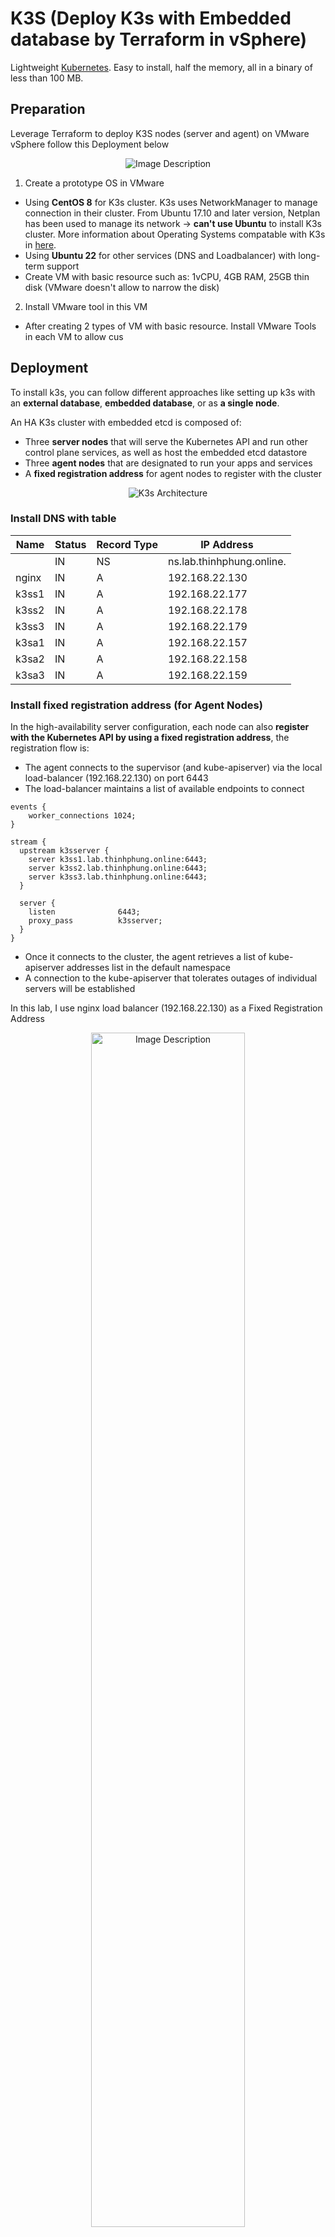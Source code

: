 # K3S (Deploy K3s with Embedded database by Terraform in vSphere)

Lightweight [Kubernetes](https://docs.k3s.io/). Easy to install, half the memory, all in a binary of less than 100 MB.

## Preparation
Leverage Terraform to deploy K3S nodes (server and agent) on VMware vSphere follow this Deployment below
<p align="center">
  <img src="./Images/Deployment.png" alt="Image Description">
</p>

1. Create a prototype OS in VMware
- Using **CentOS 8** for K3s cluster. K3s uses NetworkManager to manage connection in their cluster. From Ubuntu 17.10 and later version, Netplan has been used to manage its network -> **can't use Ubuntu** to install K3s cluster. More information about Operating Systems compatable with K3s in [here](https://docs.k3s.io/installation/requirements#operating-systems).
- Using **Ubuntu 22** for other services (DNS and Loadbalancer) with long-term support
- Create VM with basic resource such as: 1vCPU, 4GB RAM, 25GB thin disk (VMware doesn't allow to narrow the disk)
2. Install VMware tool in this VM
- After creating 2 types of VM with basic resource. Install VMware Tools in each VM to allow cus

## Deployment
To install k3s, you can follow different approaches like setting up k3s with an **external database**, **embedded database**, or as **a single node**.

An HA K3s cluster with embedded etcd is composed of:
- Three **server nodes** that will serve the Kubernetes API and run other control plane services, as well as host the embedded etcd datastore
- Three **agent nodes** that are designated to run your apps and services
- A **fixed registration address** for agent nodes to register with the cluster
<p align="center">
  <img src="./Images/K3s Architecture.png" alt="K3s Architecture">
</p>

### Install DNS with table
| Name | Status | Record Type | IP Address |
| -------- | -------- | -------- | -------- |
|       | IN | NS | ns.lab.thinhphung.online. |
| nginx | IN | A | 192.168.22.130 |
| k3ss1 | IN | A | 192.168.22.177 |
| k3ss2 | IN | A | 192.168.22.178 |
| k3ss3 | IN | A | 192.168.22.179 |
| k3sa1 | IN | A | 192.168.22.157 |
| k3sa2 | IN | A | 192.168.22.158 |
| k3sa3 | IN | A | 192.168.22.159 |

### Install fixed registration address (for Agent Nodes)
In the high-availability server configuration, each node can also **register with the Kubernetes API by using a fixed registration address**, the registration flow is:
- The agent connects to the supervisor (and kube-apiserver) via the local load-balancer (192.168.22.130) on port 6443
- The load-balancer maintains a list of available endpoints to connect
```
events {
    worker_connections 1024;
}

stream {
  upstream k3sserver {
    server k3ss1.lab.thinhphung.online:6443;
    server k3ss2.lab.thinhphung.online:6443;
    server k3ss3.lab.thinhphung.online:6443;
  }

  server {
    listen              6443;
    proxy_pass          k3sserver; 
  }
}
```
- Once it connects to the cluster, the agent retrieves a list of kube-apiserver addresses list in the default namespace
- A connection to the kube-apiserver that tolerates outages of individual servers will be established

In this lab, I use nginx load balancer (192.168.22.130) as a Fixed Registration Address
<p align="center">
  <img src="./Images/Fixed Registration.png" alt="Image Description" width="70%" height="70%">
</p>

### Install Server
To get started, first launch a server node with the <code>cluster-init</code> flag to enable clustering and a token that will be used as a shared secret to join additional servers to the cluster.
```
curl -sfL https://get.k3s.io | sh -s - server \
  --token=GsdfkE1Dejwp \            (This token like a password for joining cluster)
  --tls-san nginx.lab.thinhphung.online \
  --tls-san 192.168.22.130 \        (Fixed Registration Address)
  --cluster-init
```
After launching the first server, join the second and third servers to the cluster using the shared secret:
```
curl -sfL https://get.k3s.io | sh -s - server \
  --token=GsdfkE1Dejwp \
  --tls-san nginx.lab.thinhphung.online \
  --tls-san 192.168.22.130 \                            (Fixed Registration Address)
  --server https://k3ss1.lab.thinhphung.online:6443     (A server Node installed K3s)
```
### Cluster Access
The kubeconfig file stored at <code>/etc/rancher/k3s/k3s.yaml</code> is used to configure access to the Kubernetes cluster

Copy <code>/etc/rancher/k3s/k3s.yaml</code> on your machine located *outside the cluster* as <code>~/.kube/config</code>. Then replace the value of the <code>server</code> field with the IP or name of your K3s server. <code>kubectl</code> can now manage your K3s cluster

### Check K3s Cluster
After config the machine located outside the cluster to access K3s. Check to see that the second and third servers are now part of the cluster:
```
kubectl get nodes
```
Now you have a highly available control plane. Any successfully clustered servers can be used in the --server argument to join additional server and agent nodes. Joining additional agent nodes to the cluster follows the same procedure as servers:
```
curl -sfL https://get.k3s.io | sh -s - agent \
  --token=GsdfkE1Dejwp \                (token have to be the same with server's token)
  --server https://192.168.22.130:6443  (Fixed Registration Address)
```

<p align="center">
  <img src="./Images/K3s High Availability.png" alt="Image Description">
</p>
<p align="center">
  <em>K3s High Availability</em>
</p>

## Maintenance
Some basic concepts of K8s in this lab:
- Workloads
  - Deployment: Provides declarative updates for Pods and ReplicaSets. More information [here](https://kubernetes.io/docs/concepts/workloads/controllers/deployment/)
  - ReplicaSet: Ensures that *a specified number of pod* replicas are running at any given time. However, a *Deployment is a higher-level* concept that manages ReplicaSets. More information [here](https://kubernetes.io/docs/concepts/workloads/controllers/replicaset/)
  <p align="center">
    <img src="./Images/K3s Deployment.png" alt="Image Description">
  </p>
  <p align="center">
    <em>K3s Deployment</em>
  </p>
  - DeamonSet: Ensures that *all (or some) Nodes run a copy of a Pod*. As nodes are removed from the cluster, those Pods are garbage collected. *Deleting a DaemonSet will clean up the Pods it created*. More information [here](https://kubernetes.io/docs/concepts/workloads/controllers/daemonset/)
  <p align="center">
    <img src="./Images/K3s DaemonSet.png" alt="Image Description" width="70%" height="70%">
  </p>
  <p align="center">
    <em>K3s ingress service</em>
  </p>

- Services, Load Balancing, and Networking
  - Service: It is a method for *exposing one or more Pods* in your cluster. More information [here](https://kubernetes.io/docs/concepts/services-networking/service/)
  - Ingress: An *API object* that manages *external access to the services* in a cluster, *typically HTTP*. More information [here](https://kubernetes.io/docs/concepts/services-networking/ingress/)
  <p align="center">
    <img src="./Images/K3s ingress service.png" alt="Image Description" width="70%" height="70%">
  </p>
  <p align="center">
    <em>K3s ingress service</em>
  </p>

Overall Data workflow in K3s
<p align="center">
  <img src="./Images/K3s Traffic Flow.png" alt="Image Description">
</p>
<p align="center">
  <em>K3s Traffic Flow</em>
</p>

<p align="center">
  <img src="./Images/K3s Traffic Flow (User).png" alt="Image Description">
</p>
<p align="center">
  <em>K3s User Traffic Flow</em>
</p>

<p align="center">
  <img src="./Images/K3s Traffic Flow (External).png" alt="Image Description">
</p>
<p align="center">
  <em>K3s External Traffic Flow</em>
</p>

## Code


## Bonus
### K3s Networking
1. [Traefik Ingress controller](https://docs.k3s.io/networking#traefik-ingress-controller) - internal Load balancer
- It is a LoadBalancer layer 7
- The Traefik ingress controller deploys a LoadBalancer Service that uses ports 80 and 443
- The default config file is found in <code>/var/lib/rancher/k3s/server/manifests/traefik.yaml</code>.
- By default, Traefik dashboard is enabled (--api.dashboard=true in Arguments). If you want to expose Treafik dashboard, you can use <code>traefik-dashboard-service.yml</code> and <code>traefik-dashboard-ingress.yml</code> files in *Code/k3s*
- [Labels](https://doc.traefik.io/traefik/routing/routers/)
  - Host: Specify *a particular hostname (or domain)* as a condition for routing incoming requests to a specific backend service. Example: <code>```traefik.http.routers.nginx2.rule=Host(`ns.lab.thinhphung.online`)```</code>
  - HostRegexp: It is an *advanced routing rule* in Traefik that allows you to *use regular expressions* to match hostnames and route traffic accordingly. Example: <code>```traefik.http.routers.nginx1.rule=HostRegexp(`{subdomain:[a-zA-Z0-9-]+}.lab.thinhphung.online`) && PathPrefix(`/`)```</code>

2. [Nginx](https://docs.nginx.com/nginx/admin-guide/load-balancer/tcp-udp-load-balancer/) - external Load balancer
- It is a LoadBalancer layer 4
- *Forward TCP connections or UDP datagrams* from clients to an upstream group or a proxied server
- There are 5 load-balancing methods supported:
  - Round Robin - *By default*, directing requests sequentially to the servers
  - [Least Connections](https://nginx.org/en/docs/stream/ngx_stream_upstream_module.html#least_conn) - Selects the server with the smaller *number of current active connections*
  - [Least Time](https://nginx.org/en/docs/stream/ngx_stream_upstream_module.html#least_time) - NGINX Plus only
  - [Hash](https://nginx.org/en/docs/stream/ngx_stream_upstream_module.html#hash) - *Based on client IP address*, connections from a given client are always passed to the same server unless the server is down or otherwise unavailable
  - [Random](https://nginx.org/en/docs/stream/ngx_stream_upstream_module.html#random) - NGINX randomly selects two servers taking into account *server weights*, and then chooses one of these servers *using the specified method*
